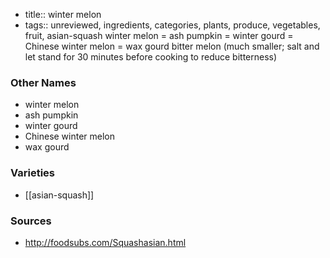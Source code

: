 - title:: winter melon
- tags:: unreviewed, ingredients, categories, plants, produce, vegetables, fruit, asian-squash
winter melon = ash pumpkin = winter gourd = Chinese winter melon = wax gourd bitter melon (much smaller; salt and let stand for 30 minutes before cooking to reduce bitterness)

### Other Names

* winter melon
* ash pumpkin
* winter gourd
* Chinese winter melon
* wax gourd

### Varieties

* [[asian-squash]]

### Sources
* http://foodsubs.com/Squashasian.html
